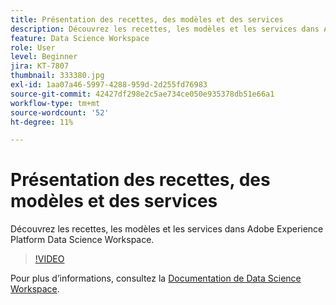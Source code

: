 ```yaml
---
title: Présentation des recettes, des modèles et des services
description: Découvrez les recettes, les modèles et les services dans Adobe Experience Platform Data Science Workspace.
feature: Data Science Workspace
role: User
level: Beginner
jira: KT-7807
thumbnail: 333380.jpg
exl-id: 1aa07a46-5997-4288-959d-2d255fd76983
source-git-commit: 42427df298e2c5ae734ce050e935378db51e66a1
workflow-type: tm+mt
source-wordcount: '52'
ht-degree: 11%

---
```


# Présentation des recettes, des modèles et des services

Découvrez les recettes, les modèles et les services dans Adobe Experience Platform Data Science Workspace.

>[!VIDEO](https://video.tv.adobe.com/v/333380?quality=12&learn=on)

Pour plus d’informations, consultez la [Documentation de Data Science Workspace](https://experienceleague.adobe.com/docs/experience-platform/data-science-workspace/home.html?lang=fr).
